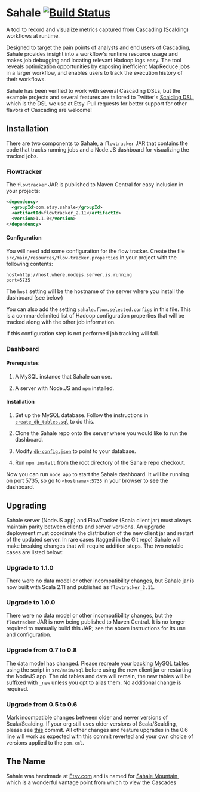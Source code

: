 # Sahale [![Build Status](https://travis-ci.org/etsy/Sahale.svg)](https://travis-ci.org/etsy/Sahale)

A tool to record and visualize metrics captured from Cascading (Scalding) workflows at runtime.

Designed to target the pain points of analysts and end users of Cascading, Sahale provides insight into a workflow's runtime resource usage and makes job debugging and locating relevant Hadoop logs easy. The tool reveals optimization opportunities by exposing inefficient MapReduce jobs in a larger workflow, and enables users to track the execution history of their workflows.

Sahale has been verified to work with several Cascading DSLs, but the example projects and several features are tailored to Twitter's [Scalding DSL](https://github.com/twitter/scalding), which is the DSL we use at Etsy. Pull requests for better support for other flavors of Cascading are welcome!

## Installation

There are two components to Sahale, a `flowtracker` JAR that contains the code that tracks running jobs and a Node.JS dashboard for visualizing the tracked jobs.

### Flowtracker

The `flowtracker` JAR is published to Maven Central for easy inclusion in your projects:

```xml
<dependency>
  <groupId>com.etsy.sahale</groupId>
  <artifactId>flowtracker_2.11</artifactId>
  <version>1.1.0</version>
</dependency>
```

#### Configuration

You will need add some configuration for the flow tracker.  Create the file `src/main/resources/flow-tracker.properties` in your project with the following contents:

```
host=http://host.where.nodejs.server.is.running
port=5735
```

The `host` setting will be the hostname of the server where you install the dashboard (see below)

You can also add the setting `sahale.flow.selected.configs` in this file.  This is a comma-delimited list of Hadoop configuration properties that will be tracked along with the other job information.

If this configuration step is not performed job tracking will fail.

### Dashboard

#### Prerequistes

1. A MySQL instance that Sahale can use.

2. A server with Node.JS and `npm` installed.

#### Installation

1. Set up the MySQL database.  Follow the instructions in [`create_db_tables.sql`](https://github.com/etsy/Sahale/blob/master/src/main/sql/create_db_tables.sql) to do this.

2. Clone the Sahale repo onto the server where you would like to run the dashboard.

3. Modify [`db-config.json`](https://github.com/etsy/Sahale/blob/master/db-config.json) to point to your database.

4. Run `npm install` from the root directory of the Sahale repo checkout.

Now you can run `node app` to start the Sahale dashboard.  It will be running on port 5735, so go to `<hostname>:5735` in your browser to see the dashboard.

## Upgrading

Sahale server (NodeJS app) and FlowTracker (Scala client jar) must always maintain parity between clients and server versions. An upgrade deployment must coordinate the distribution of the new client jar and restart of the updated server. In rare cases (tagged in the Git repo) Sahale will make breaking changes that will require addition steps. The two notable cases are listed below:

### Upgrade to 1.1.0

There were no data model or other incompatibility changes, but Sahale jar is now built with Scala 2.11 and published as `flowtracker_2.11`. 


### Upgrade to 1.0.0

There were no data model or other incompatibility changes, but the `flowtracker` JAR is now being published to Maven Central.  It is no longer required to manually build this JAR; see the above instructions for its use and configuration.

### Upgrade from 0.7 to 0.8 

The data model has changed. Please recreate your backing MySQL tables using the script in `src/main/sql` before using the new client jar or restarting the NodeJS app. The old tables and data will remain, the new tables will be suffixed with `_new` unless you opt to alias them. No additional change is required.
 
### Upgrade from 0.5 to 0.6 

Mark incompatible changes between older and newer versions of Scala/Scalding. If your org still uses older versions of Scala/Scalding, please see [this](https://github.com/etsy/Sahale/commit/238794f33ba17326a156c396f3dc1dede2b0c743) commit. All other changes and feature upgrades in the 0.6 line will work as expected with this commit reverted and your own choice of versions applied to the `pom.xml`.

## The Name

Sahale was handmade at [Etsy.com](http://www.etsy.com) and is named for [Sahale Mountain](http://en.wikipedia.org/wiki/Sahale_Mountain), which is a wonderful vantage point from which to view the Cascades

